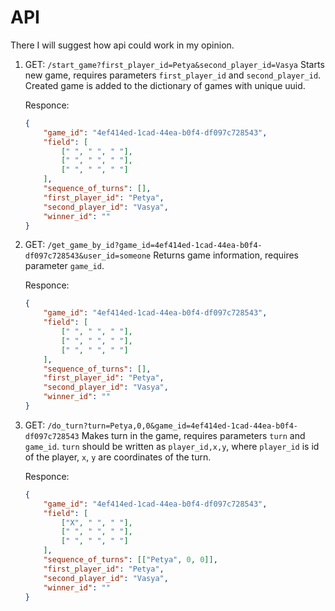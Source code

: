# API

There I will suggest how api could work in my opinion.

1. GET: ```/start_game?first_player_id=Petya&second_player_id=Vasya```
    Starts new game, requires parameters ```first_player_id``` and ```second_player_id```. Created game is added to the dictionary of games with unique uuid.

    Responce:
    ```json
    {
        "game_id": "4ef414ed-1cad-44ea-b0f4-df097c728543",
        "field": [
            [" ", " ", " "],
            [" ", " ", " "],
            [" ", " ", " "]
        ],
        "sequence_of_turns": [],
        "first_player_id": "Petya",
        "second_player_id": "Vasya",
        "winner_id": ""
    }
    ```

2. GET: ```/get_game_by_id?game_id=4ef414ed-1cad-44ea-b0f4-df097c728543&user_id=someone```
    Returns game information, requires parameter ```game_id```.

    Responce:
    ```json
    {
        "game_id": "4ef414ed-1cad-44ea-b0f4-df097c728543",
        "field": [
            [" ", " ", " "],
            [" ", " ", " "],
            [" ", " ", " "]
        ],
        "sequence_of_turns": [],
        "first_player_id": "Petya",
        "second_player_id": "Vasya",
        "winner_id": ""
    }
    ```

3. GET: ```/do_turn?turn=Petya,0,0&game_id=4ef414ed-1cad-44ea-b0f4-df097c728543```
    Makes turn in the game, requires parameters ```turn``` and ```game_id```. ```turn``` should be written as ```player_id,x,y```, where ```player_id``` is id of the player, ```x```, ```y``` are coordinates of the turn.

    Responce:
    ```json
    {
        "game_id": "4ef414ed-1cad-44ea-b0f4-df097c728543",
        "field": [
            ["X", " ", " "],
            [" ", " ", " "],
            [" ", " ", " "]
        ],
        "sequence_of_turns": [["Petya", 0, 0]],
        "first_player_id": "Petya",
        "second_player_id": "Vasya",
        "winner_id": ""
    }
    ```
